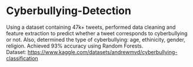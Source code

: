 # Cyberbullying-Detection
Using a dataset containing 47k+ tweets, performed data cleaning and feature extraction to predict whether a tweet corresponds to cyberbullying or not. Also, determined the type of cyberbullying: age, ethinicity, gender, religion. Achieved 93% accuracy using Random Forests.  
Dataset: https://www.kaggle.com/datasets/andrewmvd/cyberbullying-classification
